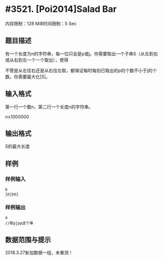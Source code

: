 # #3521. [Poi2014]Salad Bar

内存限制：128 MiB时间限制：5 Sec

## 题目描述

有一个长度为n的字符串，每一位只会是p或j。你需要取出一个子串S（从左到右或从右到左一个一个取出），使得

不管是从左往右还是从右往左取，都保证每时每刻已取出的p的个数不小于j的个数。你需要最大化|S|。

## 输入格式

第一行一个数n，第二行一个长度n的字符串。

n&le;1000000

## 输出格式

S的最大长度

## 样例

### 样例输入

    
    6
    jpjppj
    

### 样例输出

    
    4
    //取pjpp这个串
    

## 数据范围与提示

2018.3.27新加数据一组，未重测！
